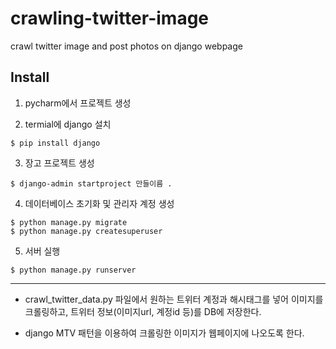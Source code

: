 # crawling-twitter-image
crawl twitter image and post photos on django webpage

## Install
1. pycharm에서 프로젝트 생성


2. termial에 django 설치
~~~
$ pip install django
~~~


3. 장고 프로젝트 생성
~~~
$ django-admin startproject 만들이름 .
~~~


4. 데이터베이스 초기화 및 관리자 계정 생성
~~~
$ python manage.py migrate
$ python manage.py createsuperuser
~~~


5. 서버 실행
~~~
$ python manage.py runserver
~~~

___

* crawl_twitter_data.py 파일에서 원하는 트위터 계정과 해시태그를 넣어 이미지를 크롤링하고, 
트위터 정보(이미지url, 계정id 등)를 DB에 저장한다.

* django MTV 패턴을 이용하여 크롤링한 이미지가 웹페이지에 나오도록 한다.
